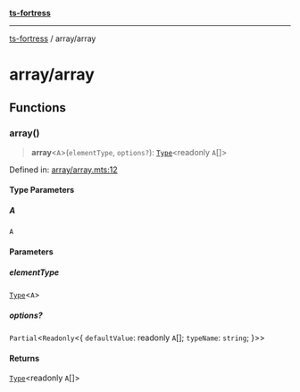 [**ts-fortress**](../README.md)

---

[ts-fortress](../README.md) / array/array

# array/array

## Functions

### array()

> **array**\<`A`\>(`elementType`, `options?`): [`Type`](../type.md#type)\<readonly `A`[]\>

Defined in: [array/array.mts:12](https://github.com/noshiro-pf/ts-fortress/blob/main/src/array/array.mts#L12)

#### Type Parameters

##### A

`A`

#### Parameters

##### elementType

[`Type`](../type.md#type)\<`A`\>

##### options?

`Partial`\<`Readonly`\<\{ `defaultValue`: readonly `A`[]; `typeName`: `string`; \}\>\>

#### Returns

[`Type`](../type.md#type)\<readonly `A`[]\>
